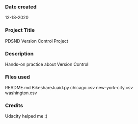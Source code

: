 ### Date created
12-18-2020

### Project Title
PDSND Version Control Project 

### Description
Hands-on practice about Version Control 

### Files used
README.md
BikeshareJuaid.py
chicago.csv
new-york-city.csv
washington.csv

### Credits
Udacity helped me :) 
